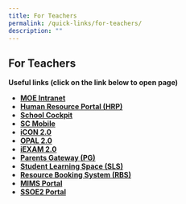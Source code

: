 ```yaml
---
title: For Teachers
permalink: /quick-links/for-teachers/
description: ""
---
```

## For Teachers

**Useful links (click on the link below to open page)**

*   **[MOE Intranet](https://intranet.moe.gov.sg/Pages/Home.aspx)**
*   **[Human Resource Portal (HRP)](https://www.hrp.gov.sg/)**
*   **[School Cockpit](https://schoolcockpit.moe.gov.sg/)**
*   **[SC Mobile](https://scmobile.moe.edu.sg/login)**
*   **[iCON 2.0](https://icon.moe.edu.sg/)**
*   **[OPAL 2.0](https://opal2.moe.edu.sg/)**
*   **[iEXAM 2.0](https://iexams.seab.gov.sg/)**
*   **[Parents Gateway (PG)](https://pg.moe.edu.sg/)**
*   **[Student Learning Space (SLS)](https://vle.learning.moe.edu.sg/)**
*   **[Resource Booking System (RBS)](https://rbs.avero-tech.com/)**
*   **[MIMS Portal](https://idp.mims.moe.gov.sg/nidp/portal?locale=en_US)**
*   **[SSOE2 Portal](https://adfs.schools.moe.edu.sg/adfs/ls/?SAMLRequest=jVJLTwIxEP4rm97ZF8ijYUkQYiRB3cDqwVtpp9Ck266dLuq%2Fd1kw4AHidfq9Zr6OkZU6rei09juzgo8a0AdfpTZIjy8ZqZ2hlqFCalgJSD2n6%2BnTkqZhTCtnveVWk2CKCM4ra2bWYF2CW4PbKw6vq2VGdt5XSKMI0UIalhZCEHWI28iwfcW2EApLgnljrQw7aJwZTEgMke%2Bs1XhJPMwjjREJHqzj0MbPiGQagQSLeUbWz7PhSGxiOZApdGW86cmEj8QQet27%2FqAv%2BZA1QMwZotrDmYpYw8KgZ8ZnJI3TtBOPOnFSxD2aDGnSD7uj3jsJ8tPi98oIZba3r7Q5gpA%2BFkXeyV%2FWRSuwVwLcc4P%2B54HewGF7nEaTTMZtP7QN7C4ru52F%2FfZEJtdMx9Gl9Mmoooeki3luteLfwVRr%2BzlzwHyT3rsa2iJK5q%2B7J2HSTpToyBZKa4MVcCUVCBJNTrZ%2F%2F%2BLkBw%3D%3D&RelayState=https%3A%2F%2Fssoe2.moe.edu.sg%2Fnavpage.do)**